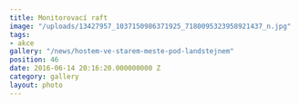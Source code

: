 ```yaml
---
title: Monitorovací raft
image: "/uploads/13427957_1037150986371925_7180095323958921437_n.jpg"
tags:
- akce
gallery: "/news/hostem-ve-starem-meste-pod-landstejnem"
position: 46
date: 2016-06-14 20:16:20.000000000 Z
category: gallery
layout: photo
---
```

